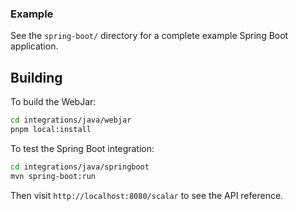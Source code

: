 ### Example

See the `spring-boot/` directory for a complete example Spring Boot application.

## Building

To build the WebJar:

```bash
cd integrations/java/webjar
pnpm local:install
```

To test the Spring Boot integration:

```bash
cd integrations/java/springboot
mvn spring-boot:run
```

Then visit `http://localhost:8080/scalar` to see the API reference.
